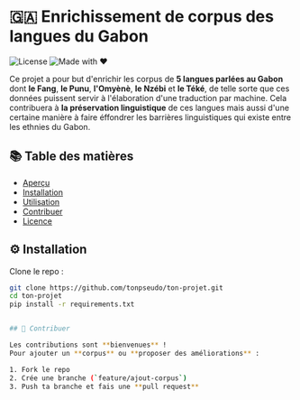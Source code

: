 # 🇬🇦 Enrichissement de corpus des langues du Gabon

![License](https://img.shields.io/badge/license-MIT-green)
![Made with ❤️](https://img.shields.io/badge/made%20with-%E2%9D%A4-red)

Ce projet a pour but d'enrichir les corpus de **5 langues parlées au Gabon**
dont **le Fang**, **le Punu**, **l'Omyènè**, **le Nzébi** et **le Téké**,
de telle sorte que ces données puissent servir à l'élaboration d'une traduction par machine.
Cela contribuera à **la préservation linguistique** de ces langues mais aussi d'une certaine manière à 
faire éffondrer les barrières linguistiques qui existe entre les ethnies du Gabon.

## 📚 Table des matières

- [Aperçu](#-aperçu)
- [Installation](#-installation)
- [Utilisation](#-utilisation)
- [Contribuer](#-contribuer)
- [Licence](#-licence)
 

## ⚙️ Installation

Clone le repo :

```bash
git clone https://github.com/tonpseudo/ton-projet.git
cd ton-projet
pip install -r requirements.txt


## 🤝 Contribuer

Les contributions sont **bienvenues** !  
Pour ajouter un **corpus** ou **proposer des améliorations** :

1. Fork le repo  
2. Crée une branche (`feature/ajout-corpus`)  
3. Push ta branche et fais une **pull request**



